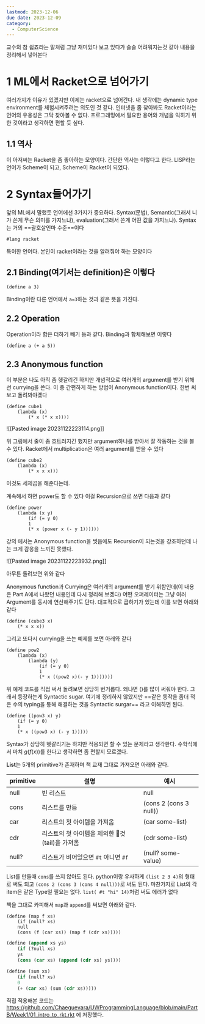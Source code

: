 ```yaml
---
lastmod: 2023-12-06
due date: 2023-12-09
category:
  - ComputerScience
---
```

교수의 참 쉽죠라는 말처럼 그냥 재미있다 보고 있다가 슬슬 어려워지는것 같아 내용을 정리해서 넣어본다

# 1 ML에서 Racket으로 넘어가기
여러가지가 이유가 있겠지만 이제는 racket으로 넘어간다. 내 생각에는 dynamic type environment를 체험시켜주려는 의도인 것 같다. 인터넷을 좀 찾아봐도 Racket이라는 언어의 유용성은 그닥 찾아볼 수 없다. 프로그래밍에서 필요한 용어와 개념을 익히기 위한 것이라고 생각하면 편할 듯 싶다.

## 1.1 역사
이 아저씨는 Racket을 좀 좋아하는 모양이다. 간단한 역사는 이렇다고 한다. LISP라는 언어가 Scheme이 되고, Scheme이 Racket이 되었다.

# 2 Syntax들어가기
앞의 ML에서 말했듯 언어에선 3가지가 중요하다. Syntax(문법), Semantic(그래서 니가 쓴게 무슨 의미를 가지느냐), evaluation(그래서 쓴게 어떤 값을 가지느냐). Syntax는 거의 ==괄호살인마 수준==이다

```racket
#lang racket
```
특이한 언어다. 본인이 racket이라는 것을 알려줘야 하는 모양이다

## 2.1 Binding(여기서는 definition)은 이렇다
```racket
(define a 3)
```
Binding이란 다른 언어에서 `a=3`하는 것과 같은 뜻을 가진다. 

## 2.2 Operation
Operation이라 함은 더하기 빼기 등과 같다. Binding과 합체해보면 이렇다
```racket
(define a (+ a 5))
```

## 2.3 Anonymous function
이 부분은 나도 아직 좀 헷갈리긴 하지만 개념적으로 여러개의 argument를 받기 위해선 currying을 쓴다. 이 중 간편하게 하는 방법이 Anonymous function이다. 한번 써보고 돌려봐야겠다
```racket
(define cube1
	(lambda (x)
		(* x (* x x))))
```


![[Pasted image 20231122223114.png]]


위 그림에서 줄이 좀 흐트러지긴 했지만 argument하나를 받아서 잘 작동하는 것을 볼 수 있다. Racket에서 multiplication은 여러 argument를 받을 수 있다

```racket
(define cube2
	(lambda (x)
		(* x x x)))
```
이것도 세제곱을 해준다는데.

계속해서 하면 power도 할 수 있다 이걸 Recursion으로 쓰면 다음과 같다
```racket
(define power
	(lambda (x y)
		(if (= y 0)
		1
		(* x (power x (- y 1))))))
```
강의 에서는 Anonymous function을 썻음에도 Recursion이 되는것을 강조하던데 나는 크게 감응을 느끼진 못했다.

![[Pasted image 20231122223932.png]]


아무튼 돌려보면 위와 같다

Anonymous function과 Currying은 여러개의 argument를 받기 위함인데(이 내용은 Part A에서 나왔던 내용인데 다시 정리해 보겠다) 어떤 오퍼레이터는 그냥 여러 Argument를 동시에 연산해주기도 단다. 대표적으로 곱하기가 있는데 이를 보면 아래와 같다

```racket
(define (cube3 x)
	(* x x x))
```

그리고 또다시 currying을 쓰는 예제를 보면 아래와 같다

```racket
(define pow2
	(lambda (x)
		(lambda (y)
			(if (= y 0)
			1
			(* x ((pow2 x)(- y 1)))))))
```

위 예제 코드를 직접 써서 돌려보면 상당히 번거롭다. 왜냐면 ()를 많이 써줘야 한다. 그래서 등장하는게  Syntactic sugar. 여기에 정리하지 않았지만 ==같은 동작을 좀더 적은 수의 typing을 통해 해결하는 것을 Syntactic surgar== 라고 이해하면 된다.

```Lisp
(define ((pow3 x) y)
	(if (= y 0)
	1
	(* x ((pow3 x) (- y 1)))))
```

Syntax가 상당히 헷갈리기는 하지만 적응되면 할 수 있는 문제라고 생각한다.  수학식에서 마치  $g(f(x))$를 한다고 생각하면 좀 편할지 모르겠다. 

**List**는 5개의 primitive가 존재하며 책 교재 그대로 가져오면 아래와 같다.

| primitive      | 설명 | 예시|
| ----------- | ----------- | -----------|
| null      | 빈 리스트       | null|
| cons   | 리스트를 만듬        | (cons 2 (cons 3 null))|
| car   | 리스트의 첫 아이템을 가져옴        | (car some-list)|
| cdr   | 리스트의 첫 아이템을 제외한 것(tail)을 가져옴        | (cdr some-list)|
| null?   | 리스트가 비어있으면 `#t` 아니면 `#f`        | (null? some-value)|

List를 만들때 `cons`를 쓰지 않아도 된다. python이랑 유사하게 `(list 2 3 4)`의 형태로 써도 되고 `(cons 2 (cons 3 (cons 4 null)))`로 써도 된다. 마찬가지로 List의 각 item은 같은 Type일 필요는 없다. `list( #t "hi" 14)`처럼 써도 에러가 없다

책을 그대로 카피해서 `map`과 `append`를 써보면 아래와 같다.

```Lisp
(define (map f xs)
	(if (null? xs)
	null
	(cons (f (car xs)) (map f (cdr xs)))))
```

```lisp
(define (append xs ys)
	(if (?null xs)
	ys
	(cons (car xs) (append (cdr xs) ys))))
```

```lisp
(define (sum xs)
	(if (null? xs)
	0
	(+ (car xs) (sum (cdr xs)))))
```

직접 적용해본 코드는 https://github.com/Chaeguevara/UWProgrammingLanguage/blob/main/PartB/Week1/01_intro_to_rkt.rkt 에 저장했다.